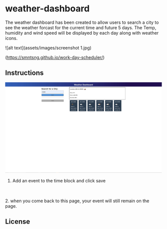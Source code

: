 # weather-dashboard

The weather dashboard has been created to allow users to search a city to see the weather forcast for the current time and future 5 days. The Temp, humidity and wind speed will be displayed by each day along with weather icons. 

![alt text](assets/images/screenshot 1.jpg)

(https://smntsng.github.io/work-day-scheduler/)

## Instructions
![alt text](assets/images/screenshot-2.jpg)
1. Add an event to the time block and click save
 <br />
 

<br />
2. when you come back to this page, your event will still remain on the page.






## License

